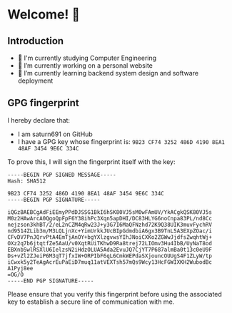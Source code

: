 # Welcome! 👋

## Introduction

- 📱 I'm currently studying Computer Engineering
- 🔭 I’m currently working on a personal website
- 🌱 I’m currently learning backend system design and software deployment

## GPG fingerprint

I hereby declare that:
- I am saturn691 on GitHub
- I have a GPG key whose fingerprint is: `9B23 CF74 3252 486D 4190 8EA1 48AF 3454 9E6C 334C`

To prove this, I will sign the fingerprint itself with the key:

```
-----BEGIN PGP SIGNED MESSAGE-----
Hash: SHA512

9B23 CF74 3252 486D 4190 8EA1 48AF 3454 9E6C 334C
-----BEGIN PGP SIGNATURE-----

iQGzBAEBCgAdFiEEmyPPdDJSSG1BkI6hSK80VJ5sM0wFAmUV/YkACgkQSK80VJ5s
M0z2HAwArcA0QgoQpFpF6Y38ihPc3Xqn5apDHI/DC83HLYG6noCnpa83PL/nd8Cc
nejzson3khBT/2/eL2nCZM4qRw23J+y3G7I6MaQFNzhd72K9Q38UIK3muvFychRV
nd9514ZLib3m/M3LQLjnXc+YimUrkkJUcBIpGdmdbiA6gx3B9TnL5A3EXpZOac/i
CFvDV7PnJQrvPtA4EmTjAnOY+bgYXlzgvwsYIhJNoiCXKo2ZGWwJjdfsZwqhtWj+
OXz2q7b6jtqtfZe5AaU/v0XqtRUiTKhwD9Ra8trej72LIOmv3Hu4IbB/UyNaT8od
EBXnbSwlRSXlU6IelzsN2iHdzOLUA5Ada2EvuJQ7CjYT7P687almBa0t13c0eU9F
Ds+vZl2ZJeiP6M3qT7jfxIW+ORPIbF6qL6CmkWEPdaSXjouncOUUgS4F1ZLyW/tp
iCwxk5y2TeAgAcrEuPaEiD7muq11atVEXTsh57mQs9Wcy13HcFGWIXKH2WubodBc
A1Pyj8ee
=OG/O
-----END PGP SIGNATURE-----
```

Please ensure that you verify this fingerprint before using the associated key to establish a secure line of communication with me.

<!--
**saturn691/saturn691** is a ✨ _special_ ✨ repository because its `README.md` (this file) appears on your GitHub profile.

Here are some ideas to get you started:

- 🔭 I’m currently working on ...
- 🌱 I’m currently learning ...
- 👯 I’m looking to collaborate on ...
- 🤔 I’m looking for help with ...
- 💬 Ask me about ...
- 📫 How to reach me: ...
- 😄 Pronouns: ...
- ⚡ Fun fact: ...
-->
